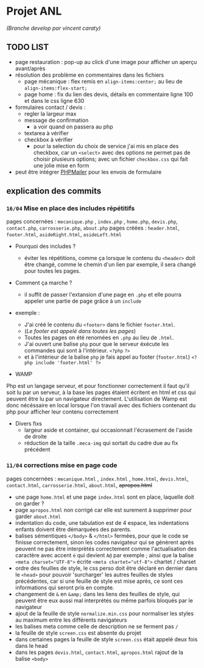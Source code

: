 # Projet ANL 
_(Branche develop par vincent caraty)_
## TODO LIST

* page restauration : pop-up au click d'une image pour afficher un aperçu avant/après
* résolution des problème en commentaires dans les fichiers
    * page mécanique : flex remis en ``align-items:center;`` au lieu de ``align-items:flex-start;``
    * page home : fix du lien des devis, détails en commentaire ligne 100 et dans le css ligne 630
* formulaires contact / devis : 
    * regler la largeur max
    * message de confirmation
        * a voir quand on passera au php
    * textarea à vérifier
    * checkbox à vérifier
        * pour la selection du choix de service j'ai mis en place des checkbox, car un ``<select>`` avec des options ne permet pas de choisir plusieurs options; avec un fichier ``checkbox.css`` qui fait une jolie mise en form
* peut être intégrer [PHPMailer](https://github.com/PHPMailer/PHPMailer) pour les envois de formulaire

## explication des commits

### ``16/04`` Mise en place des includes répétitifs

pages concernées : ``mecanique.php`` , ``index.php`` , ``home.php``, ``devis.php``, ``contact.php``, ``carrosserie.php``, ``about.php``
pages créées : ``header.html``, ``footer.html``, ``asideRight.html``, ``asideLeft.html``

* Pourquoi des includes ?
    * éviter les répétitions, comme ça lorsque le contenu du ``<header>`` doit être changé, comme le chemin d'un lien par exemple, il sera changé pour toutes les pages.
* Comment ça marche ?
    * il suffit de passer l'extansion d'une page en ``.php`` et elle pourra appeler une partie de page grâce à un ``include`` 

* exemple :

    * J'ai créé le contenu du ``<footer>`` dans le fichier ``footer.html``.
    * (_Le footer est appelé dans toutes les pages_)
    * Toutes les pages on été renomées en ``.php`` au lieu de ``.html``.
    * J'ai ouvert une balise ``php`` pour que le serveur éxécute les commandes qui sont à l'intérieur. ``<?php``  ``?>``
    * et à l'intérieur de la balise ``php`` je fais appel au footer (``footer.html``) ``<?php include 'footer.html' ?>``

* WAMP

Php est un langage serveur, et pour fonctionner correctement il faut qu'il soit lu par un serveur, à la base les pages étaient écritent en html et css qui peuvent être lu par un navigateur directement.
L'utilisation de Wamp est donc nécéssaire en local lorsque l'on travail avec des fichiers contenant du php pour afficher leur contenu correctement

* Divers fixs
    * largeur aside et container, qui occasionnait l'écrasement de l'aside de droite
    * réduction de la taille ``.meca-img`` qui sortait du cadre due au fix précédent

### ``11/04`` corrections mise en page code

pages concernées : ``mecanique.html`` , ``index.html`` , ``home.html``, ``devis.html``, ``contact.html``, ``carrosserie.html``, ``about.html``, ~~apropos.html~~

- une page ``home.html`` et une page ``index.html`` sont en place, laquelle doit on garder ?
- page ``apropos.html`` non corrigé car elle est surement à supprimer pour garder ``about.html``
- indentation du code, une tabulation est de 4 espace, les indentations enfants doivent être démarquées des parents.
- balises sémentiques ``</body>`` & ``</html>`` fermées, pour que le code se finisse correctement, sinon les codes navigateur qui se génèrent après peuvent ne pas être interprètés correctement comme l'actualisation des caractère avec accent ``é`` qui devient ``A@`` par exemple ; ainsi que la balise ``<meta charset="UTF-8">`` écrite ``<meta chartet="utf-8">`` chartet / charset
- ordre des feuilles de style, le css perso doit être déclaré en dernier dans le ``<head>`` pour pouvoir 'surcharger' les autres feuilles de styles précédentes, car si une feuille de style est mise après, ce sont ces informations qui seront pris en compte.
- changement de ``&`` en ``&amp;`` dans les liens des feuilles de style, qui peuvent être eux aussi mal interprétés ou même parfois bloqués par le navigateur
- ajout de la feuille de style ``normalize.min.css`` pour normaliser les styles au maximum entre les différents navigateurs
- les balises meta comme celle de description ne se ferment pas ``/``
- la feuille de style ``screen.css`` est absente du projet
- dans certaines pages la feuille de style ``screen.css`` était appelé deux fois dans le head
- dans les pages ``devis.html``, ``contact.html``, ``apropos.html`` rajout de la balise ``<body>``